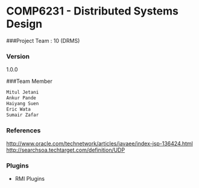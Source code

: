 # COMP6231 - Distributed Systems Design

###Project Team : 10 (DRMS)


### Version
1.0.0

###Team Member 
```sh
Mitul Jetani
Ankur Pande
Haiyang Suen
Eric Wata
Sumair Zafar
```

### References
http://www.oracle.com/technetwork/articles/javaee/index-jsp-136424.html
http://searchsoa.techtarget.com/definition/UDP



### Plugins
* RMI Plugins 




